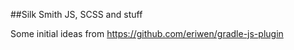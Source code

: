 ##Silk Smith
JS, SCSS and stuff

Some initial ideas from https://github.com/eriwen/gradle-js-plugin
